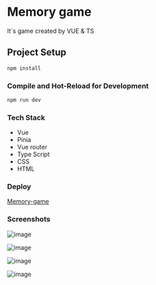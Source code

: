 # Memory game

It`s game created by VUE & TS

## Project Setup

```sh
npm install
```

### Compile and Hot-Reload for Development

```sh
npm run dev
```

### Tech Stack

- Vue
- Pinia
- Vue router
- Type Script
- CSS
- HTML


### Deploy
[Memory-game](https://visheyt-memory-game.netlify.app/)

### Screenshots

![image](https://github.com/user-attachments/assets/cd3f521c-d1cf-4ddf-8951-64aef0e646bb)

![image](https://github.com/user-attachments/assets/ac3d901c-e1e2-4998-b579-babada87a5bd)

![image](https://github.com/user-attachments/assets/f0cbc0b9-4fd7-449e-9fa8-e2a6d56106e7)

![image](https://github.com/user-attachments/assets/178f849e-fdcf-428f-87c7-a13c15eeece0)





